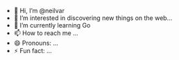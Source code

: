 - 👋 Hi, I’m @neilvar
- 👀 I’m interested in discovering new things on the web...
- 🌱 I’m currently learning Go
- 📫 How to reach me ...
- 😄 Pronouns: ...
- ⚡ Fun fact: ...

<!---
neilvar/neilvar is a ✨ special ✨ repository because its `README.md` (this file) appears on your GitHub profile.
You can click the Preview link to take a look at your changes.
--->
